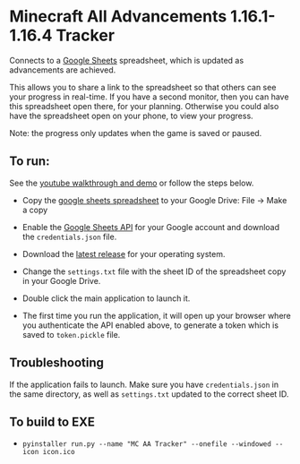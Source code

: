 # Minecraft All Advancements 1.16.1-1.16.4 Tracker

Connects to a [Google Sheets](https://docs.google.com/spreadsheets/d/1IsXHUT_P8Qd6SmHQ5gD190n4d2gNceJZZpAjimH928M) spreadsheet, which is updated as advancements are achieved.

This allows you to share a link to the spreadsheet so that others can see your progress in real-time.
If you have a second monitor, then you can have this spreadsheet open there, for your planning.
Otherwise you could also have the spreadsheet open on your phone, to view your progress.

Note: the progress only updates when the game is saved or paused.

## To run:
See the [youtube walkthrough and demo](https://youtu.be/RamvJtxFHx0) or follow the steps below.

* Copy the [google sheets spreadsheet](https://docs.google.com/spreadsheets/d/1IsXHUT_P8Qd6SmHQ5gD190n4d2gNceJZZpAjimH928M) to your Google Drive: File -> Make a copy
* Enable the [Google Sheets API](https://developers.google.com/sheets/api/quickstart/python) for your Google account and download the `credentials.json` file.

* Download the [latest release](https://github.com/UnlucksMcGee/minecraft_all_advancements_tracker/releases) for your operating system.
* Change the `settings.txt` file with the sheet ID of the spreadsheet copy in your Google Drive.
* Double click the main application to launch it.
* The first time you run the application, it will open up your browser where you authenticate the API enabled above, to generate a token which is saved to `token.pickle` file.

## Troubleshooting
If the application fails to launch. Make sure you have `credentials.json` in the same directory, as well as `settings.txt` updated to the correct sheet ID.

## To build to EXE
* `pyinstaller run.py --name "MC AA Tracker" --onefile --windowed --icon icon.ico`
